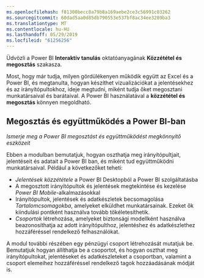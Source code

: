 ```yaml
---
ms.openlocfilehash: f81300becc8a79b8a169aebe2ce3c56991c03262
ms.sourcegitcommit: 60dad5aa0d85db790553e537bf8ac34ee3289ba3
ms.translationtype: MT
ms.contentlocale: hu-HU
ms.lasthandoff: 05/29/2019
ms.locfileid: "61256256"
---
```

Üdvözli a Power BI **Interaktív tanulás** oktatóanyagának **Közzététel és megosztás** szakasza.

Most, hogy már tudja, milyen gördülékenyen működik együtt az Excel és a Power BI, és megtanulta, hogyan készíthet vizualizációkat a jelentésekhez és az irányítópultokhoz, ideje megtudni, miként tudja őket megosztani munkatársaival és barátaival. A Power BI használatával a **közzététel és megosztás** könnyen megoldható.

## <a name="share-and-collaborate-with-colleagues-in-power-bi"></a>Megosztás és együttműködés a Power BI-ban
*Ismerje meg a Power BI megosztást és együttműködést megkönnyítő eszközeit*

Ebben a modulban bemutatjuk, hogyan oszthatja meg irányítópultjait, jelentéseit és adatait a Power BI ban, és miként tud együttműködni munkatársaival. Például a következőket teheti:

* *Jelentések közzététele* a Power BI Desktopból a Power BI szolgáltatásba
* A megosztott irányítópultok és jelentések megtekintése és kezelése *Power BI Mobile*-alkalmazásokkal
* Irányítópultok, jelentések és adatkészletek becsomagolása *Tartalomcsomagokba*, amelyeket elküldhet munkatársainak. Ezeket ők kiindulási pontként használva tovább tökéletesíthetik.
* *Csoportok* létrehozása, amelyeket biztonsági modellként használva beazonosíthatja az adott irányítópulthoz, jelentéshez és adatkészlethez hozzáféréssel rendelkező felhasználókat.

A modul további részében egy pénzügyi csoport létrehozását mutatjuk be. Bemutatjuk hogyan állíthatja be a csoportot, és hogyan oszthat meg irányítópultokat, jelentéseket és adatkészleteket a csoportban, valamint a csoport elemeihez hozzáféréssel rendelkező tagok hozzáadásának módját is.

